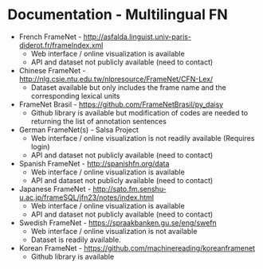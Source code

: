 # Documentation - Multilingual FN

- French FrameNet - http://asfalda.linguist.univ-paris-diderot.fr/frameIndex.xml
  - Web interface / online visualization is available 
  - API and dataset not publicly available (need to contact)
- Chinese FrameNet - http://nlg.csie.ntu.edu.tw/nlpresource/FrameNet/CFN-Lex/
  - Dataset available but only includes the frame name and the corresponding lexical units
- FrameNet Brasil - https://github.com/FrameNetBrasil/py_daisy
  - Github library is available but modification of codes are needed to returning the list of annotation sentences
- German FrameNet(s) - Salsa Project
  - Web interface / online visualization is not readily available (Requires login)
  - API and dataset not publicly available (need to contact)
- Spanish FrameNet - http://spanishfn.org/data
  - Web interface / online visualization is available 
  - API and dataset not publicly available (need to contact)
- Japanese FrameNet - http://sato.fm.senshu-u.ac.jp/frameSQL/jfn23/notes/index.html
  - Web interface / online visualization is available 
  - API and dataset not publicly available (need to contact)
- Swedish FrameNet - https://spraakbanken.gu.se/eng/swefn
  - Web interface / online visualization is not available 
  - Dataset is readily available.
- Korean FrameNet - https://github.com/machinereading/koreanframenet
  - Github library is available
